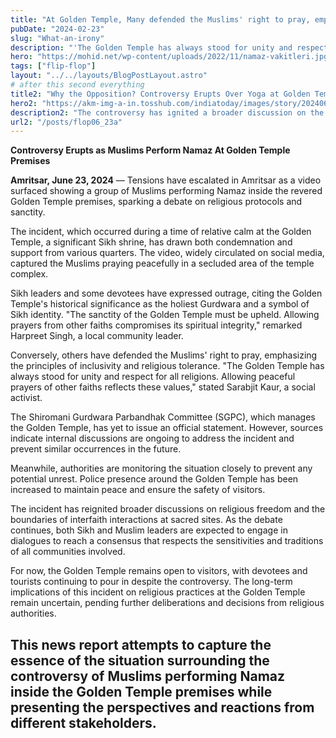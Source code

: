 ```yaml
---
title: "At Golden Temple, Many defended the Muslims' right to pray, emphasizing the principles of inclusivity and religious tolerance"
pubDate: "2024-02-23"
slug: "What-an-irony"
description: "'The Golden Temple has always stood for unity and respect for all religions. Allowing peaceful prayers of other faiths reflects these values,' stated Sarabjit Kaur, a social activist."
hero: "https://mohid.net/wp-content/uploads/2022/11/namaz-vakitleri.jpg"
tags: ["flip-flop"]
layout: "../../layouts/BlogPostLayout.astro"
# after this second everything
title2: "Why the Opposition? Controversy Erupts Over Yoga at Golden Temple"
hero2: "https://akm-img-a-in.tosshub.com/indiatoday/images/story/202406/woman-yoga-golden-temple-22263279-16x9_0.jpg?VersionId=xSEhmrf52dHzyQals8SRFJm2Tu6X3llA?size=1280:720"
description2: "The controversy has ignited a broader discussion on the appropriation of religious spaces for activities perceived as secular or non-religious."
url2: "/posts/flop06_23a"
---
```

**Controversy Erupts as Muslims Perform Namaz At Golden Temple Premises**

**Amritsar, June 23, 2024** — Tensions have escalated in Amritsar as a video surfaced showing a group of Muslims performing Namaz inside the revered Golden Temple premises, sparking a debate on religious protocols and sanctity.

The incident, which occurred during a time of relative calm at the Golden Temple, a significant Sikh shrine, has drawn both condemnation and support from various quarters. The video, widely circulated on social media, captured the Muslims praying peacefully in a secluded area of the temple complex.

Sikh leaders and some devotees have expressed outrage, citing the Golden Temple's historical significance as the holiest Gurdwara and a symbol of Sikh identity. "The sanctity of the Golden Temple must be upheld. Allowing prayers from other faiths compromises its spiritual integrity," remarked Harpreet Singh, a local community leader.

Conversely, others have defended the Muslims' right to pray, emphasizing the principles of inclusivity and religious tolerance. "The Golden Temple has always stood for unity and respect for all religions. Allowing peaceful prayers of other faiths reflects these values," stated Sarabjit Kaur, a social activist.

The Shiromani Gurdwara Parbandhak Committee (SGPC), which manages the Golden Temple, has yet to issue an official statement. However, sources indicate internal discussions are ongoing to address the incident and prevent similar occurrences in the future.

Meanwhile, authorities are monitoring the situation closely to prevent any potential unrest. Police presence around the Golden Temple has been increased to maintain peace and ensure the safety of visitors.

The incident has reignited broader discussions on religious freedom and the boundaries of interfaith interactions at sacred sites. As the debate continues, both Sikh and Muslim leaders are expected to engage in dialogues to reach a consensus that respects the sensitivities and traditions of all communities involved.

For now, the Golden Temple remains open to visitors, with devotees and tourists continuing to pour in despite the controversy. The long-term implications of this incident on religious practices at the Golden Temple remain uncertain, pending further deliberations and decisions from religious authorities.

This news report attempts to capture the essence of the situation surrounding the controversy of Muslims performing Namaz inside the Golden Temple premises while presenting the perspectives and reactions from different stakeholders.
---